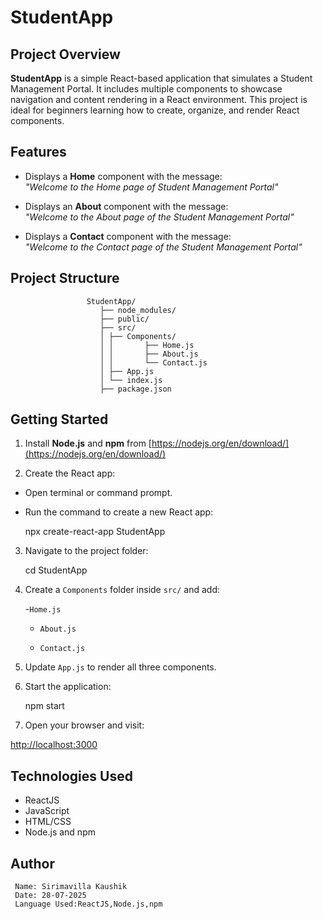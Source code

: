 #  StudentApp

   ## Project Overview

   **StudentApp** is a simple React-based application that simulates a Student Management Portal. It includes multiple components to showcase navigation and           content rendering in a React environment. This project is ideal for beginners learning how to create, organize, and render React components.

   ## Features

   - Displays a **Home** component with the message:  
   _"Welcome to the Home page of Student Management Portal"_

   - Displays an **About** component with the message:  
   _"Welcome to the About page of the Student Management Portal"_

   - Displays a **Contact** component with the message:  
   _"Welcome to the Contact page of the Student Management Portal"_

   ## Project Structure

                     StudentApp/
                        ├── node_modules/
                        ├── public/
                        ├── src/
                        │ ├── Components/
                        │ │       ├── Home.js
                        │ │       ├── About.js
                        │ │       └── Contact.js
                        │ ├── App.js
                        │ └── index.js
                        ├── package.json

   ## Getting Started

   1. Install **Node.js** and **npm** from [https://nodejs.org/en/download/](https://nodejs.org/en/download/)

   2. Create the React app:
  
   - Open terminal or command prompt.
   
   - Run the command to create a new React app:

      npx create-react-app StudentApp

  3. Navigate to the project folder:

     cd StudentApp

  4. Create a `Components` folder inside `src/` and add:

     -`Home.js`

     - `About.js`

     - `Contact.js`

 5. Update `App.js` to render all three components.

 6. Start the application:
 
    npm start
  
 7. Open your browser and visit:  

   [http://localhost:3000](http://localhost:3000)


   ## Technologies Used
  - ReactJS
  - JavaScript
  - HTML/CSS
  - Node.js and npm

   ## Author
     Name: Sirimavilla Kaushik
     Date: 28-07-2025
     Language Used:ReactJS,Node.js,npm
